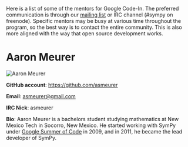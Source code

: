 Here is a list of some of the mentors for Google Code-In.  The preferred communication is through our [mailing list](http://groups.google.com/group/sympy) or IRC channel (#sympy on freenode).  Specific mentors may be busy at various time throughout the program, so the best way is to contact the entire community.  This is also more aligned with the way that open source development works.

# Aaron Meurer
![Aaron Meurer](http://en.gravatar.com/userimage/7754439/ecebba885eadcbe6f2a6134d92bacead.jpg)

**GitHub account**: https://github.com/asmeurer

**Email**: asmeurer@gmail.com

**IRC Nick**: asmeurer

**Bio**: Aaron Meurer is a bachelors student studying mathematics at New Mexico Tech in Socorro, New Mexico.  He started working with SymPy under [Google Summer of Code](http://www.google-melange.com/gsoc/homepage/google/gsoc2011) in 2009, and in 2011, he became the lead developer of SymPy.